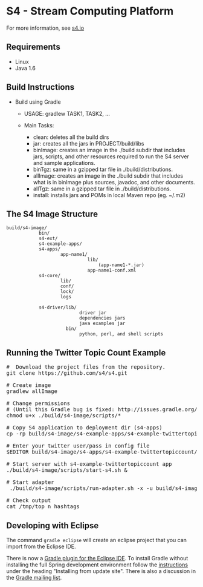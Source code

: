 S4 - Stream Computing Platform
==============================

For more information, see [s4.io](http://s4.io)

Requirements
------------

* Linux
* Java 1.6

Build Instructions
------------------

* Build using Gradle

	- USAGE: gradlew TASK1, TASK2, ...
	
	- Main Tasks:
	
		+ clean: deletes all the build dirs
		+ jar: creates all the jars in PROJECT/build/libs
		+ binImage: creates an image in the ./build subdir that includes jars, 
		  scripts, and other resources 	required to run the S4 server and sample 
		  applications.
		+ binTgz: same in a gzipped tar file in ./build/distributions.
		+ allImage: creates an image in the ./build subdir that includes what is
		  in binImage plus sources, javadoc, and other documents.
		+ allTgz: same in a gzipped tar file in ./build/distributions.
		+ install: installs jars and POMs in local Maven repo (eg. ~/.m2)

The S4 Image Structure
----------------------

	build/s4-image/
                bin/
                s4-ext/
                s4-example-apps/
                s4-apps/
                        app-name1/
                                  lib/
                                      (app-name1-*.jar)
                                  app-name1-conf.xml
                s4-core/      
                        lib/
                        conf/
                        lock/
                        logs

                s4-driver/lib/
                               driver jar
                               dependencies jars
                               java examples jar
                          bin/
                               python, perl, and shell scripts



Running the Twitter Topic Count Example
---------------------------------------
<pre>
#  Download the project files from the repository.
git clone https://github.com/s4/s4.git

# Create image
gradlew allImage

# Change permissions
# (Until this Gradle bug is fixed: http://issues.gradle.org/browse/GRADLE-796)
chmod u+x ./build/s4-image/scripts/*

# Copy S4 application to deployment dir (s4-apps)
cp -rp build/s4-image/s4-example-apps/s4-example-twittertopiccount build/s4-image/s4-apps/

# Enter your twitter user/pass in config file
$EDITOR build/s4-image/s4-apps/s4-example-twittertopiccount/adapter-conf.xml 

# Start server with s4-example-twittertopiccount app
./build/s4-image/scripts/start-s4.sh &

# Start adapter
 ./build/s4-image/scripts/run-adapter.sh -x -u build/s4-image/s4-apps/s4-example-twittertopiccount/lib/s4-example-twittertopiccount-0.3-SNAPSHOT.jar -d build/s4-image/s4-apps/s4-example-twittertopiccount/adapter-conf.xml &

# Check output
cat /tmp/top_n_hashtags
</pre>

Developing with Eclipse
-----------------------

The command `gradle eclipse` will create an eclipse project that you can import from the Eclipse IDE.

There is now a [Gradle plugin for the Eclipse IDE](http://static.springsource.org/sts/docs/2.7.0.M1/reference/html/gradle/index.html). 
To install Gradle without installing the full Spring development environment follow the
[instructions](http://static.springsource.org/sts/docs/2.7.0.M1/reference/html/gradle/installation.html) under the heading 
"Installing from update site". There is also a discussion in the [Gradle mailing list](http://gradle.1045684.n5.nabble.com/ANN-Gradle-Eclipse-Plugin-td4387658.html).

